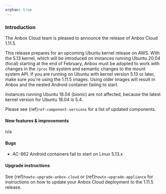 ```yaml
---
orphan: true
---
```

### Introduction

The Anbox Cloud team is pleased to announce the release of Anbox Cloud 1.11.5.

This release prepares for an upcoming Ubuntu kernel release on AWS. With the 5.13 kernel, which will be introduced on instances running Ubuntu 20.04 (focal) starting at the end of February, Anbox must be adopted to work with changes in the `/proc` file system and semantic changes to the mount system API. If you are running on Ubuntu with kernel version 5.13 or later, make sure you're using the 1.11.5 images. Using older images will result in Anbox and the nested Android container failing to start.

Instances running Ubuntu 18.04 (bionic) are not affected, because the latest kernel version for Ubuntu 18.04 is 5.4.

Please see {ref}`ref-component-versions` for a list of updated components.

#### New features & improvements

n/a

#### Bugs

* AC-662 Android containers fail to start on Linux 5.13.x

#### Upgrade instructions

See {ref}`howto-upgrade-anbox-cloud` or {ref}`howto-upgrade-appliance` for instructions on how to update your Anbox Cloud deployment to the 1.11.5 release.


